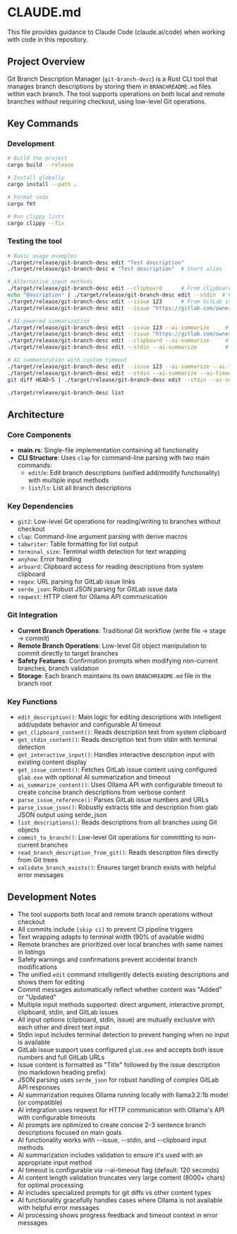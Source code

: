 # CLAUDE.md

This file provides guidance to Claude Code (claude.ai/code) when working with code in this repository.

## Project Overview

Git Branch Description Manager (`git-branch-desc`) is a Rust CLI tool that manages branch descriptions by storing them in `BRANCHREADME.md` files within each branch. The tool supports operations on both local and remote branches without requiring checkout, using low-level Git operations.

## Key Commands

### Development
```bash
# Build the project
cargo build --release

# Install globally
cargo install --path .

# Format code
cargo fmt

# Run clippy lints
cargo clippy --fix
```

### Testing the tool
```bash
# Basic usage examples
./target/release/git-branch-desc edit "Test description"
./target/release/git-branch-desc e "Test description"  # Short alias

# Alternative input methods
./target/release/git-branch-desc edit --clipboard      # From clipboard
echo "Description" | ./target/release/git-branch-desc edit --stdin  # From stdin
./target/release/git-branch-desc edit --issue 123      # From GitLab issue number
./target/release/git-branch-desc edit --issue "https://gitlab.com/owner/repo/-/issues/456"  # From GitLab issue URL

# AI-powered summarization
./target/release/git-branch-desc edit --issue 123 --ai-summarize     # AI summary of issue
./target/release/git-branch-desc edit --issue "https://gitlab.com/owner/repo/-/issues/456" --ai-summarize
./target/release/git-branch-desc edit --clipboard --ai-summarize     # AI summary of clipboard
./target/release/git-branch-desc edit --stdin --ai-summarize         # AI summary of stdin

# AI summarization with custom timeout
./target/release/git-branch-desc edit --issue 123 --ai-summarize --ai-timeout 300
./target/release/git-branch-desc edit --stdin --ai-summarize --ai-timeout 600  # For large content
git diff HEAD~5 | ./target/release/git-branch-desc edit --stdin --ai-summarize --ai-timeout 300

./target/release/git-branch-desc list
```

## Architecture

### Core Components
- **main.rs**: Single-file implementation containing all functionality
- **CLI Structure**: Uses `clap` for command-line parsing with two main commands:
  - `edit`/`e`: Edit branch descriptions (unified add/modify functionality) with multiple input methods
  - `list`/`ls`: List all branch descriptions

### Key Dependencies
- `git2`: Low-level Git operations for reading/writing to branches without checkout
- `clap`: Command-line argument parsing with derive macros
- `tabwriter`: Table formatting for list output
- `terminal_size`: Terminal width detection for text wrapping
- `anyhow`: Error handling
- `arboard`: Clipboard access for reading descriptions from system clipboard
- `regex`: URL parsing for GitLab issue links
- `serde_json`: Robust JSON parsing for GitLab issue data
- `reqwest`: HTTP client for Ollama API communication

### Git Integration
- **Current Branch Operations**: Traditional Git workflow (write file → stage → commit)
- **Remote Branch Operations**: Low-level Git object manipulation to commit directly to target branches
- **Safety Features**: Confirmation prompts when modifying non-current branches, branch validation
- **Storage**: Each branch maintains its own `BRANCHREADME.md` file in the branch root

### Key Functions
- `edit_description()`: Main logic for editing descriptions with intelligent add/update behavior and configurable AI timeout
- `get_clipboard_content()`: Reads description text from system clipboard
- `get_stdin_content()`: Reads description text from stdin with terminal detection
- `get_interactive_input()`: Handles interactive description input with existing content display
- `get_issue_content()`: Fetches GitLab issue content using configured `glab.exe` with optional AI summarization and timeout
- `ai_summarize_content()`: Uses Ollama API with configurable timeout to create concise branch descriptions from verbose content
- `parse_issue_reference()`: Parses GitLab issue numbers and URLs
- `parse_issue_json()`: Robustly extracts title and description from glab JSON output using serde_json
- `list_descriptions()`: Reads descriptions from all branches using Git objects
- `commit_to_branch()`: Low-level Git operations for committing to non-current branches
- `read_branch_description_from_git()`: Reads description files directly from Git trees
- `validate_branch_exists()`: Ensures target branch exists with helpful error messages

## Development Notes

- The tool supports both local and remote branch operations without checkout
- All commits include `[skip ci]` to prevent CI pipeline triggers
- Text wrapping adapts to terminal width (90% of available width)
- Remote branches are prioritized over local branches with same names in listings
- Safety warnings and confirmations prevent accidental branch modifications
- The unified `edit` command intelligently detects existing descriptions and shows them for editing
- Commit messages automatically reflect whether content was "Added" or "Updated"
- Multiple input methods supported: direct argument, interactive prompt, clipboard, stdin, and GitLab issues
- All input options (clipboard, stdin, issue) are mutually exclusive with each other and direct text input
- Stdin input includes terminal detection to prevent hanging when no input is available
- GitLab issue support uses configured `glab.exe` and accepts both issue numbers and full GitLab URLs
- Issue content is formatted as "Title" followed by the issue description (no markdown heading prefix)
- JSON parsing uses `serde_json` for robust handling of complex GitLab API responses
- AI summarization requires Ollama running locally with llama3.2:1b model (or compatible)
- AI integration uses reqwest for HTTP communication with Ollama's API with configurable timeouts
- AI prompts are optimized to create concise 2-3 sentence branch descriptions focused on main goals
- AI functionality works with --issue, --stdin, and --clipboard input methods
- AI summarization includes validation to ensure it's used with an appropriate input method
- AI timeout is configurable via --ai-timeout flag (default: 120 seconds)
- AI content length validation truncates very large content (8000+ chars) for optimal processing
- AI includes specialized prompts for git diffs vs other content types
- AI functionality gracefully handles cases where Ollama is not available with helpful error messages
- AI processing shows progress feedback and timeout context in error messages